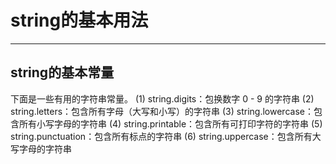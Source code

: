 string的基本用法
====
------
string的基本常量
-----
下面是一些有用的字符串常量。
   (1) string.digits：包换数字 0 - 9 的字符串
   (2) string.letters：包含所有字母（大写和小写）的字符串
   (3) string.lowercase：包含所有小写字母的字符串
   (4) string.printable：包含所有可打印字符的字符串
   (5) string.punctuation：包含所有标点的字符串
   (6) string.uppercase：包含所有大写字母的字符串

